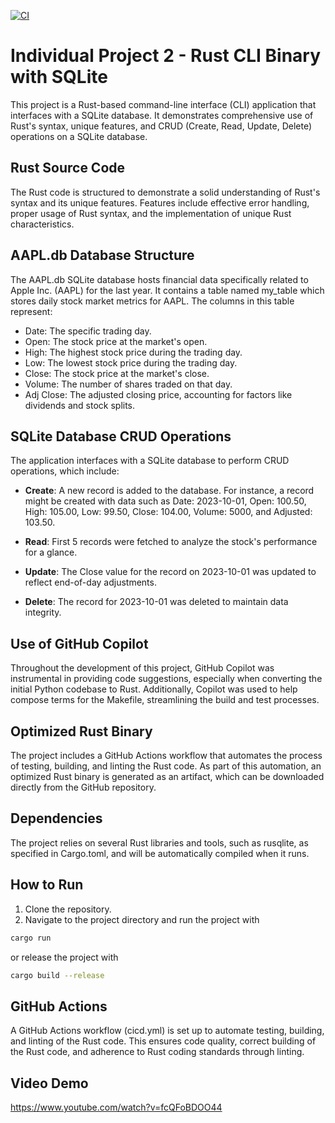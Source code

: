 [![CI](https://github.com/nogibjj/Individual_Project2_LinHui/actions/workflows/cicd.yml/badge.svg)](https://github.com/nogibjj/Individual_Project2_LinHui/actions/workflows/cicd.yml)

# Individual Project 2 - Rust CLI Binary with SQLite 

This project is a Rust-based command-line interface (CLI) application that interfaces with a SQLite database. It demonstrates comprehensive use of Rust's syntax, unique features, and CRUD (Create, Read, Update, Delete) operations on a SQLite database.

## Rust Source Code

The Rust code is structured to demonstrate a solid understanding of Rust's syntax and its unique features. Features include effective error handling, proper usage of Rust syntax, and the implementation of unique Rust characteristics.

## AAPL.db Database Structure

The AAPL.db SQLite database hosts financial data specifically related to Apple Inc. (AAPL) for the last year. It contains a table named my_table which stores daily stock market metrics for AAPL. The columns in this table represent:

- Date: The specific trading day.
- Open: The stock price at the market's open.
- High: The highest stock price during the trading day.
- Low: The lowest stock price during the trading day.
- Close: The stock price at the market's close.
- Volume: The number of shares traded on that day.
- Adj Close: The adjusted closing price, accounting for factors like dividends and stock splits.

## SQLite Database CRUD Operations

The application interfaces with a SQLite database to perform CRUD operations, which include:

- **Create**: 
A new record is added to the database. For instance, a record might be created with data such as Date: 2023-10-01, Open: 100.50, High: 105.00, Low: 99.50, Close: 104.00, Volume: 5000, and Adjusted: 103.50.

- **Read**: 
First 5 records were fetched to analyze the stock's performance for a glance.

- **Update**: 
The Close value for the record on 2023-10-01 was updated to reflect end-of-day adjustments.

- **Delete**:
The record for 2023-10-01 was deleted to maintain data integrity.

## Use of GitHub Copilot

Throughout the development of this project, GitHub Copilot was instrumental in providing code suggestions, especially when converting the initial Python codebase to Rust. Additionally, Copilot was used to help compose terms for the Makefile, streamlining the build and test processes.

## Optimized Rust Binary

The project includes a GitHub Actions workflow that automates the process of testing, building, and linting the Rust code. As part of this automation, an optimized Rust binary is generated as an artifact, which can be downloaded directly from the GitHub repository.

## Dependencies

The project relies on several Rust libraries and tools, such as rusqlite, as specified in Cargo.toml, and will be automatically compiled when it runs.

## How to Run

1. Clone the repository.
2. Navigate to the project directory and run the project with
```bash
cargo run
```

or release the project with 
```bash
cargo build --release
```

## GitHub Actions

A GitHub Actions workflow (cicd.yml) is set up to automate testing, building, and linting of the Rust code. This ensures code quality, correct building of the Rust code, and adherence to Rust coding standards through linting.

## Video Demo

https://www.youtube.com/watch?v=fcQFoBDOO44
